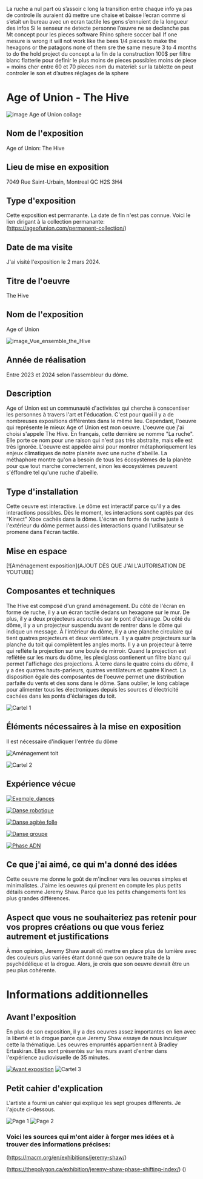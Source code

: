 La ruche a nul part où s’assoir c long la transition entre chaque info ya pas de controle
ils auraient dû mettre une chaise et baisse l’ecran comme si s’etait un bureau avec un ecran tactile les gens s’ennuient de la longueur des infos
Si le senseur ne detecte personne l’œuvre ne se declanche pas
Mt concept pour les pieces
software Rhino sphere soccer ball
If one mesure is wrong it will not work like the bees
1/4 pieces to make the hexagons or the patagons none of them sre the same mesure
3 to 4 months to do the hold project du concept a la fin de la construction
100$ per filtre blanc
flatterie pour definir le plus moins de pieces possibles
moins de piece = moins cher
entre 60 et 70 pieces
nom du materiel:
sur la tablette on peut controler le son et d’autres réglages de la sphere

# Age of Union - The Hive

![image Age of Union collage](Medias/Age_of_Union_présentation.jpg)


## Nom de l'exposition
Age of Union: The Hive

## Lieu de mise en exposition
7049 Rue Saint-Urbain, Montreal QC H2S 3H4

## Type d'exposition
Cette exposition est permanante. La date de fin n'est pas connue. Voici le lien dirigant à la collection permanante: (https://ageofunion.com/permanent-collection/)

## Date de ma visite
J'ai visité l'exposition le 2 mars 2024.

## Titre de l'oeuvre
The Hive

## Nom de l'exposition
Age of Union

![image_Vue_ensemble_the_Hive](Medias/Vue_ensemble_the_Hive.JPG)

## Année de réalisation
Entre 2023 et 2024 selon l'assembleur du dôme.

## Description
Age of Union est un communauté d'activistes qui cherche à conscentiser les personnes à travers l'art et l'éducation. C'est pour quoi il y a de nombreuses expositions différentes dans le même lieu. Cependant, l'oeuvre qui représente le mieux Age of Union est mon oeuvre. L'oeuvre que j'ai choisi s'appele The Hive. En français, cette dernière se nomme "La ruche". Elle porte ce nom pour une raison qui n'est pas très abstraite, mais elle est très ignorée. L'oeuvre est appelée ainsi pour montrer métaphoriquement les enjeux climatiques de notre planète avec une ruche d'abeille. La méthaphore montre qu'on a besoin de tous les écosystèmes de la planète pour que tout marche correctement, sinon les écosystèmes peuvent s'éffondre tel qu'une ruche d'abeille.

## Type d'installation 
Cette oeuvre est interactive. Le dôme est interactif parce qu'il y a des interactions possibles. Dès le moment, les interactions sont captés par des "Kinect" Xbox cachés dans la dôme. L'écran en forme de ruche juste à l'extérieur du dôme permet aussi des interactions quand l'utilisateur se promene dans l'écran tactile.

## Mise en espace 
[![Aménagement exposition](AJOUT DÈS QUE J'AI L'AUTORISATION DE YOUTUBE)

## Composantes et techniques 
The Hive est composé d'un grand aménagement. Du côté de l'écran en forme de ruche, il y a un écran tactile dedans un hexagone sur le mur. De plus, il y a deux projecteurs accrochés sur le pont d'éclairage. Du côté du dôme, il y a un projecteur suspendu avant de rentrer dans le dôme qui indique un message. À l'intérieur du dôme, il y a une planche circulaire qui tient quatres projecteurs et deux ventilateurs. Il y a quatre projecteurs sur la planche du toit qui complètent les angles morts. Il y a un projecteur à terre qui reflète la projection sur une boule de mirroir. Quand la projection est reflétée sur les murs du dôme, les plexiglass contienent un filtre blanc qui permet l'affichage des projections. À terre dans le quatre coins du dôme, il y a des quatres hauts-parleurs, quatres ventilateurs et quatre Kinect. La disposition égale des composantes de l'oeuvre permet une distribution parfaite du vents et des sons dans le dôme. Sans oublier, le long cablage pour alimenter tous les électroniques depuis les sources d'électricité cachées dans les ponts d'éclairages du toit.

![Cartel 1](aménagement)

## Éléments nécessaires à la mise en exposition 
Il est nécessaire d'indiquer l'entrée du dôme 

![Aménagement toit](https://github.com/PerformX2/H24_V11_inspirations_CRUZ/blob/c6f5b195904c10c8f5401f1ee74df9d4aaee66df/semaine_01/JEREMY_SHAW_phase_shifting_index/Am%C3%A9nagement_toit.jpg)

![Cartel 2](https://github.com/PerformX2/H24_V11_inspirations_CRUZ/blob/498fcbc195482c8a0717422b1e8f728e689a7a5c/semaine_01/JEREMY_SHAW_phase_shifting_index/cartel_2.JPG)

## Expérience vécue

[![Exemple_dances](https://github.com/PerformX2/H24_V11_inspirations_CRUZ/blob/f5ef270432386ce5054f49096847431d040f3782/semaine_01/JEREMY_SHAW_phase_shifting_index/Capture_2_groupes_dansent.png)](https://www.youtube.com/watch?v=F0KPy2_7XhI?)

[![Danse robotique](https://github.com/PerformX2/H24_V11_inspirations_CRUZ/blob/20566fd79d022389ed2066e10a6bbe3b9c256024/semaine_01/JEREMY_SHAW_phase_shifting_index/Capture_dance_robotique.png)](https://youtu.be/tdRKN6O79wQ)

[![Danse agitée folle](https://github.com/PerformX2/H24_V11_inspirations_CRUZ/blob/7f5448a354620322e5d0295d02ab65cf966570d8/semaine_01/JEREMY_SHAW_phase_shifting_index/Capture_danse%20agit%C3%A9e_folle.png)](https://youtube.com/shorts/7ZNaNeZFBn0?feature=share)

[![Danse groupe](https://github.com/PerformX2/H24_V11_inspirations_CRUZ/blob/52f2b970e7fbf307f98800fd9896f2b4854537a1/semaine_01/JEREMY_SHAW_phase_shifting_index/Capture_danse_groupe.png)](https://youtu.be/A8ky_-8Pum8)

[![Phase ADN](https://github.com/PerformX2/H24_V11_inspirations_CRUZ/blob/92ad8286d3734353faac3a58095767e0fce06749/semaine_01/JEREMY_SHAW_phase_shifting_index/Capture_phase_ADN.png)](https://youtu.be/2-OoxMN9bgM)

## Ce que j'ai aimé, ce qui m'a donné des idées
Cette oeuvre me donne le goût de m'incliner vers les oeuvres simples et minimalistes. J'aime les oeuvres qui prenent en compte les plus petits détails comme Jeremy Shaw. Parce que les petits changements font les plus grandes différences.

## Aspect que vous ne souhaiteriez pas retenir pour vos propres créations ou que vous feriez autrement et justifications
À mon opinion, Jeremy Shaw aurait dû mettre en place plus de lumière avec des couleurs plus variées étant donné que son oeuvre traite de la psychédélique et la drogue. Alors, je crois que son oeuvre devrait être un peu plus cohérente.

# Informations additionnelles

## Avant l'exposition
En plus de son exposition, il y a des oeuvres assez importantes en lien avec la liberté et la drogue parce que Jeremy Shaw essaye de nous inculquer cette la thématique. Les oeuvres empruntés appartiennent à Bradley Ertaskiran. Elles sont présentés sur les murs avant d'entrer dans l'expérience audiovisuelle de 35 minutes.

[![Avant exposition](https://github.com/PerformX2/H24_V11_inspirations_CRUZ/blob/d3d6a42c249118a3625c3c26d8725d98f8c0cc05/semaine_01/JEREMY_SHAW_phase_shifting_index/Capture_avant_exposition.png)](https://youtube.com/shorts/wzXOH1Ahem8) 
![Cartel 3](https://github.com/PerformX2/H24_V11_inspirations_CRUZ/blob/4d8bd018d6d8f1e3e82d1ad3bd0e1388626bf182/semaine_01/JEREMY_SHAW_phase_shifting_index/cartel_3.JPG)

## Petit cahier d'explication
L'artiste a fourni un cahier qui explique les sept groupes différents. Je l'ajoute ci-dessous.

![Page 1](https://github.com/PerformX2/H24_V11_inspirations_CRUZ/blob/3c3e0e9c61b793929efebdea4a6d87996a01e51b/semaine_01/JEREMY_SHAW_phase_shifting_index/Cahier_info_1.JPG)
![Page 2](https://github.com/PerformX2/H24_V11_inspirations_CRUZ/blob/0f0af2071d951884fd9341a15825f2cc60d2af34/semaine_01/JEREMY_SHAW_phase_shifting_index/Cahier_info_2.JPG)


### Voici les sources qui m'ont aider à forger mes idées et à trouver des informations précises:

(https://macm.org/en/exhibitions/jeremy-shaw/)

(https://thepolygon.ca/exhibition/jeremy-shaw-phase-shifting-index/)
()

